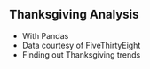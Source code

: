 ## Thanksgiving Analysis
- With Pandas
- Data courtesy of FiveThirtyEight
- Finding out Thanksgiving trends
